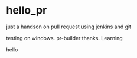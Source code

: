 # hello_pr

just a handson on pull request using jenkins and git

testing on windows.
 pr-builder
thanks.
Learning

hello

